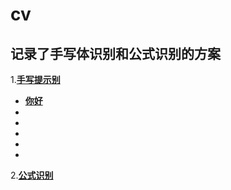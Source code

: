 # cv
记录了手写体识别和公式识别的方案
-----
1.[**手写提示别**]()

- [**你好**]()
- []()
- []()  
 - []()
 - []()
 - []()
 
2.[**公式识别**]()
